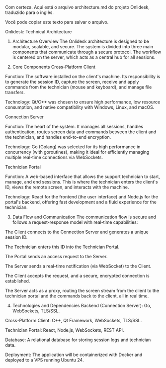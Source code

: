 Com certeza. Aqui está o arquivo architecture.md do projeto Onlidesk, traduzido para o inglês.

Você pode copiar este texto para salvar o arquivo.

Onlidesk: Technical Architecture
1. Architecture Overview
The Onlidesk architecture is designed to be modular, scalable, and secure. The system is divided into three main components that communicate through a secure protocol. The workflow is centered on the server, which acts as a central hub for all sessions.

2. Core Components
Cross-Platform Client

Function: The software installed on the client's machine. Its responsibility is to generate the session ID, capture the screen, receive and apply commands from the technician (mouse and keyboard), and manage file transfers.

Technology: Qt/C++ was chosen to ensure high performance, low resource consumption, and native compatibility with Windows, Linux, and macOS.

Connection Server

Function: The heart of the system. It manages all sessions, handles authentication, routes screen data and commands between the client and the technician, and handles end-to-end encryption.

Technology: Go (Golang) was selected for its high performance in concurrency (with goroutines), making it ideal for efficiently managing multiple real-time connections via WebSockets.

Technician Portal

Function: A web-based interface that allows the support technician to start, manage, and end sessions. This is where the technician enters the client's ID, views the remote screen, and interacts with the machine.

Technology: React for the frontend (the user interface) and Node.js for the portal's backend, offering fast development and a fluid experience for the technician.

3. Data Flow and Communication
The communication flow is secure and follows a request-response model with real-time capabilities:

The Client connects to the Connection Server and generates a unique session ID.

The Technician enters this ID into the Technician Portal.

The Portal sends an access request to the Server.

The Server sends a real-time notification (via WebSocket) to the Client.

The Client accepts the request, and a secure, encrypted connection is established.

The Server acts as a proxy, routing the screen stream from the client to the technician portal and the commands back to the client, all in real time.

4. Technologies and Dependencies
Backend (Connection Server): Go, WebSockets, TLS/SSL.

Cross-Platform Client: C++, Qt Framework, WebSockets, TLS/SSL.

Technician Portal: React, Node.js, WebSockets, REST API.

Database: A relational database for storing session logs and technician data.

Deployment: The application will be containerized with Docker and deployed to a VPS running Ubuntu 24.